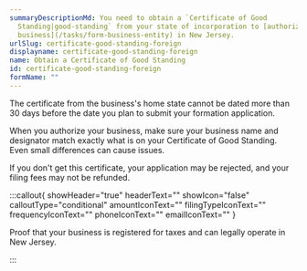 ```yaml
---
summaryDescriptionMd: You need to obtain a `Certificate of Good
  Standing|good-standing` from your state of incorporation to [authorize your
  business](/tasks/form-business-entity) in New Jersey.
urlSlug: certificate-good-standing-foreign
displayname: certificate-good-standing-foreign
name: Obtain a Certificate of Good Standing
id: certificate-good-standing-foreign
formName: ""
---
```

The certificate from the business's home state cannot be dated more than 30 days before the date you plan to submit your formation application.

When you authorize your business, make sure your business name and designator match exactly what is on your Certificate of Good Standing. Even small differences can cause issues.

If you don't get this certificate, your application may be rejected, and your filing fees may not be refunded.

:::callout{ showHeader="true" headerText="" showIcon="false" calloutType="conditional" amountIconText="" filingTypeIconText="" frequencyIconText="" phoneIconText="" emailIconText="" }

Proof that your business is registered for taxes and can legally operate in New Jersey.

:::
